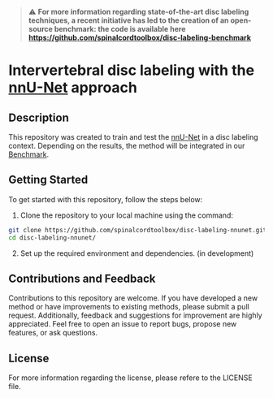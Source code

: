 > ⚠️‎‎‎ **For more information regarding state-of-the-art disc labeling techniques, a recent initiative has led to the creation of an open-source benchmark: the code is available here https://github.com/spinalcordtoolbox/disc-labeling-benchmark**

# Intervertebral disc labeling with the [nnU-Net](https://github.com/MIC-DKFZ/nnUNet) approach

## Description

This repository was created to train and test the [nnU-Net](https://github.com/MIC-DKFZ/nnUNet) in a disc labeling context. Depending on the results, the method will be integrated in our [Benchmark](https://github.com/spinalcordtoolbox/disc-labeling-benchmark).

## Getting Started

To get started with this repository, follow the steps below:

1. Clone the repository to your local machine using the command:
```Bash
git clone https://github.com/spinalcordtoolbox/disc-labeling-nnunet.git
cd disc-labeling-nnunet/
```

2. Set up the required environment and dependencies.
(in development)

## Contributions and Feedback

Contributions to this repository are welcome. If you have developed a new method or have improvements to existing methods, please submit a pull request. Additionally, feedback and suggestions for improvement are highly appreciated. Feel free to open an issue to report bugs, propose new features, or ask questions.

## License

For more information regarding the license, please refere to the LICENSE file.
